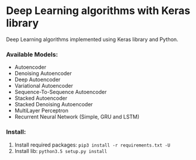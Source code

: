 # Deep Learning algorithms with Keras library

Deep Learning algorithms implemented using Keras library and Python.

### Available Models:
* Autoencoder
* Denoising Autoencoder
* Deep Autoencoder
* Variational Autoencoder
* Sequence-To-Sequence Autoencoder
* Stacked Autoencoder
* Stacked Denoising Autoencoder
* MultiLayer Perceptron
* Recurrent Neural Network (Simple, GRU and LSTM)

### Install:

1. Install required packages: `pip3 install -r requirements.txt -U`
2. Install lib: `python3.5 setup.py install`
